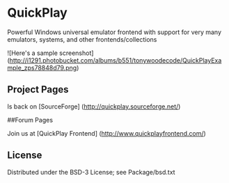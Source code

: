 QuickPlay
=========

Powerful Windows universal emulator frontend with support for very many emulators, systems, and other frontends/collections

![Here's a sample screenshot] (http://i1291.photobucket.com/albums/b551/tonywoodecode/QuickPlayExample_zps78848d79.png)

## Project Pages

Is back on [SourceForge] (http://quickplay.sourceforge.net/)

##Forum Pages

Join us at [QuickPlay Frontend] (http://www.quickplayfrontend.com/)


## License

Distributed under the BSD-3 License; see Package/bsd.txt

